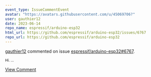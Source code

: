 ```yaml
---
event_type: IssueCommentEvent
avatar: "https://avatars.githubusercontent.com/u/45069706?"
user: gauthier12
date: 2023-06-14
repo_name: espressif/arduino-esp32
html_url: https://github.com/espressif/arduino-esp32/issues/6767
repo_url: https://github.com/espressif/arduino-esp32
---
```


<a href='https://github.com/gauthier12' target='_blank'>gauthier12</a> commented on issue <a href='https://github.com/espressif/arduino-esp32/issues/6767' target='_blank'>espressif/arduino-esp32#6767</a>.

<small>Hi. ...</small>

<a href='https://github.com/espressif/arduino-esp32/issues/6767' target='_blank'>View Comment</a>